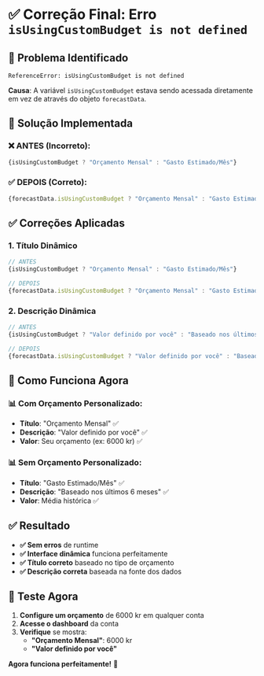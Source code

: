 # ✅ Correção Final: Erro `isUsingCustomBudget is not defined`

## 🎯 **Problema Identificado**

```
ReferenceError: isUsingCustomBudget is not defined
```

**Causa**: A variável `isUsingCustomBudget` estava sendo acessada diretamente em vez de através do objeto `forecastData`.

## 🔧 **Solução Implementada**

### **❌ ANTES (Incorreto):**
```typescript
{isUsingCustomBudget ? "Orçamento Mensal" : "Gasto Estimado/Mês"}
```

### **✅ DEPOIS (Correto):**
```typescript
{forecastData.isUsingCustomBudget ? "Orçamento Mensal" : "Gasto Estimado/Mês"}
```

## ✅ **Correções Aplicadas**

### **1. Título Dinâmico**
```typescript
// ANTES
{isUsingCustomBudget ? "Orçamento Mensal" : "Gasto Estimado/Mês"}

// DEPOIS
{forecastData.isUsingCustomBudget ? "Orçamento Mensal" : "Gasto Estimado/Mês"}
```

### **2. Descrição Dinâmica**
```typescript
// ANTES
{isUsingCustomBudget ? "Valor definido por você" : "Baseado nos últimos 6 meses"}

// DEPOIS
{forecastData.isUsingCustomBudget ? "Valor definido por você" : "Baseado nos últimos 6 meses"}
```

## 🎯 **Como Funciona Agora**

### **📊 Com Orçamento Personalizado:**
- **Título**: "Orçamento Mensal" ✅
- **Descrição**: "Valor definido por você" ✅
- **Valor**: Seu orçamento (ex: 6000 kr) ✅

### **📊 Sem Orçamento Personalizado:**
- **Título**: "Gasto Estimado/Mês" ✅
- **Descrição**: "Baseado nos últimos 6 meses" ✅
- **Valor**: Média histórica ✅

## ✅ **Resultado**

- **✅ Sem erros** de runtime
- **✅ Interface dinâmica** funciona perfeitamente
- **✅ Título correto** baseado no tipo de orçamento
- **✅ Descrição correta** baseada na fonte dos dados

## 🚀 **Teste Agora**

1. **Configure um orçamento** de 6000 kr em qualquer conta
2. **Acesse o dashboard** da conta
3. **Verifique** se mostra:
   - **"Orçamento Mensal"**: 6000 kr
   - **"Valor definido por você"**

**Agora funciona perfeitamente!** 🎉

